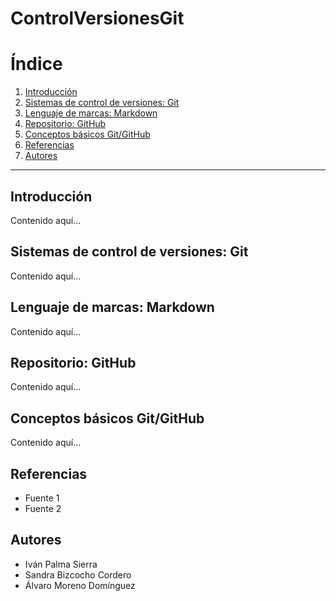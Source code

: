 # ControlVersionesGit

# Índice

1. [Introducción](#introducción)  
2. [Sistemas de control de versiones: Git](#sistemas-de-control-de-versiones-git)  
3. [Lenguaje de marcas: Markdown](#lenguaje-de-marcas-markdown)  
4. [Repositorio: GitHub](#repositorio-github)  
5. [Conceptos básicos Git/GitHub](#conceptos-básicos-gitgithub)  
6. [Referencias](#referencias)  
7. [Autores](#autores)  

---

## Introducción
Contenido aquí...

## Sistemas de control de versiones: Git
Contenido aquí...

## Lenguaje de marcas: Markdown
Contenido aquí...

## Repositorio: GitHub
Contenido aquí...

## Conceptos básicos Git/GitHub
Contenido aquí...

## Referencias
- Fuente 1  
- Fuente 2  

## Autores
- Iván Palma Sierra
- Sandra Bizcocho Cordero
- Álvaro Moreno Domínguez
